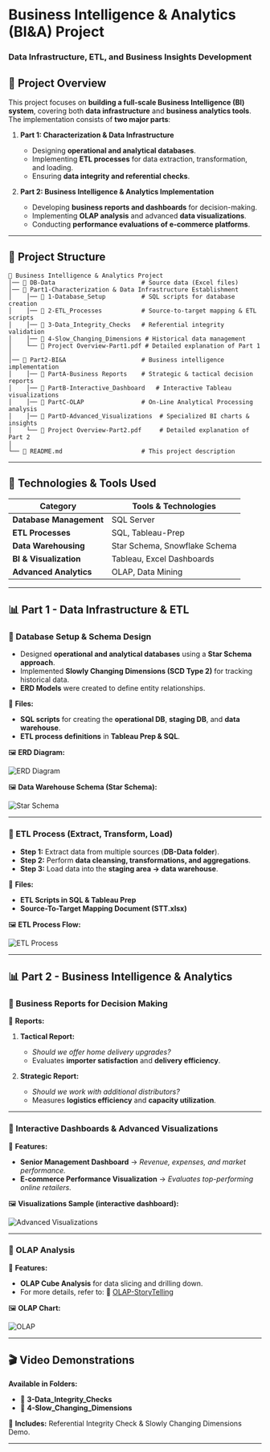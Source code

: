 # **Business Intelligence & Analytics (BI&A) Project**
### **Data Infrastructure, ETL, and Business Insights Development**

## **📌 Project Overview**
This project focuses on **building a full-scale Business Intelligence (BI) system**, covering both **data infrastructure** and **business analytics tools**. The implementation consists of **two major parts**:

1. **Part 1: Characterization & Data Infrastructure**  
   - Designing **operational and analytical databases**.
   - Implementing **ETL processes** for data extraction, transformation, and loading.
   - Ensuring **data integrity and referential checks**.

2. **Part 2: Business Intelligence & Analytics Implementation**  
   - Developing **business reports and dashboards** for decision-making.
   - Implementing **OLAP analysis** and advanced **data visualizations**.
   - Conducting **performance evaluations of e-commerce platforms**.

---

## **📂 Project Structure**
```
📁 Business Intelligence & Analytics Project
│── 📁 DB-Data                        # Source data (Excel files)
│── 📁 Part1-Characterization & Data Infrastructure Establishment
│    │── 📁 1-Database_Setup          # SQL scripts for database creation
│    │── 📁 2-ETL_Processes           # Source-to-target mapping & ETL scripts
│    │── 📁 3-Data_Integrity_Checks   # Referential integrity validation
│    │── 📁 4-Slow_Changing_Dimensions # Historical data management
│    └── 📄 Project Overview-Part1.pdf # Detailed explanation of Part 1
│
│── 📁 Part2-BI&A                     # Business intelligence implementation
│    │── 📁 PartA-Business Reports    # Strategic & tactical decision reports
│    │── 📁 PartB-Interactive_Dashboard   # Interactive Tableau visualizations
│    │── 📁 PartC-OLAP                # On-Line Analytical Processing analysis
│    │── 📁 PartD-Advanced_Visualizations  # Specialized BI charts & insights
│    └── 📄 Project Overview-Part2.pdf     # Detailed explanation of Part 2
│
└── 📄 README.md                      # This project description
```

---

## **🚀 Technologies & Tools Used**
| **Category**            | **Tools & Technologies**      |
|-------------------------|-------------------------------|
| **Database Management** | SQL Server                    |
| **ETL Processes**       | SQL, Tableau-Prep             |
| **Data Warehousing**    | Star Schema, Snowflake Schema |
| **BI & Visualization**  | Tableau, Excel Dashboards     |
| **Advanced Analytics**  | OLAP, Data Mining             |   

---

## **📊 Part 1 - Data Infrastructure & ETL**
### **🔹 Database Setup & Schema Design**
- Designed **operational and analytical databases** using a **Star Schema approach**.
- Implemented **Slowly Changing Dimensions (SCD Type 2)** for tracking historical data.
- **ERD Models** were created to define entity relationships.

📌 **Files:**  
- **SQL scripts** for creating the **operational DB**, **staging DB**, and **data warehouse**.
- **ETL process definitions** in **Tableau Prep & SQL**.

🖼 **ERD Diagram:**

![ERD Diagram](Images/erd-diagram.png)

🖼 **Data Warehouse Schema (Star Schema):**

![Star Schema](Images/star-scheme.png)

---

### **🔹 ETL Process (Extract, Transform, Load)**
- **Step 1:** Extract data from multiple sources (**DB-Data folder**).
- **Step 2:** Perform **data cleansing, transformations, and aggregations**.
- **Step 3:** Load data into the **staging area → data warehouse**.

📌 **Files:**  
- **ETL Scripts in SQL & Tableau Prep**
- **Source-To-Target Mapping Document (STT.xlsx)**

🖼 **ETL Process Flow:**

![ETL Process](Images/etl-process.png)


---

## **📊 Part 2 - Business Intelligence & Analytics**
### **🔹 Business Reports for Decision Making**
📌 **Reports:**
1. **Tactical Report:**  
   - _Should we offer home delivery upgrades?_  
   - Evaluates **importer satisfaction** and **delivery efficiency**.

2. **Strategic Report:**  
   - _Should we work with additional distributors?_  
   - Measures **logistics efficiency** and **capacity utilization**.

---

### **🔹 Interactive Dashboards & Advanced Visualizations**
📌 **Features:**
- **Senior Management Dashboard** → _Revenue, expenses, and market performance._
- **E-commerce Performance Visualization** → _Evaluates top-performing online retailers._

🖼 **Visualizations Sample (interactive dashboard):**

![Advanced Visualizations](Images/advanced-visualizations_preview.png)


---

### **🔹 OLAP Analysis**
📌 **Features:**
- **OLAP Cube Analysis** for data slicing and drilling down. 
- For more details, refer to: 📄 [OLAP-StoryTelling](Part2-BI&A/PartC-OLAP/OLAP-StoryTelling.pptx)

🖼 **OLAP Chart:**

![OLAP](Images/OLAP-preview.png)


---

## **🎬 Video Demonstrations**
**Available in Folders:**
- 📁 **3-Data_Integrity_Checks**
- 📁 **4-Slow_Changing_Dimensions**

📌 **Includes:** Referential Integrity Check & Slowly Changing Dimensions Demo.

---

